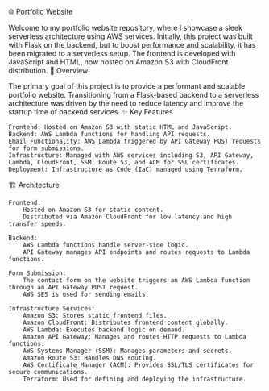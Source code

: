 🌐 Portfolio Website

Welcome to my portfolio website repository, where I showcase a sleek serverless architecture using AWS services. Initially, this project was built with Flask on the backend, but to boost performance and scalability, it has been migrated to a serverless setup. The frontend is developed with JavaScript and HTML, now hosted on Amazon S3 with CloudFront distribution.
🚀 Overview

The primary goal of this project is to provide a performant and scalable portfolio website. Transitioning from a Flask-based backend to a serverless architecture was driven by the need to reduce latency and improve the startup time of backend services.
✨ Key Features

    Frontend: Hosted on Amazon S3 with static HTML and JavaScript.
    Backend: AWS Lambda functions for handling API requests.
    Email Functionality: AWS Lambda triggered by API Gateway POST requests for form submissions.
    Infrastructure: Managed with AWS services including S3, API Gateway, Lambda, CloudFront, SSM, Route 53, and ACM for SSL certificates.
    Deployment: Infrastructure as Code (IaC) managed using Terraform.

🏗️ Architecture

    Frontend:
        Hosted on Amazon S3 for static content.
        Distributed via Amazon CloudFront for low latency and high transfer speeds.

    Backend:
        AWS Lambda functions handle server-side logic.
        API Gateway manages API endpoints and routes requests to Lambda functions.

    Form Submission:
        The contact form on the website triggers an AWS Lambda function through an API Gateway POST request.
        AWS SES is used for sending emails.

    Infrastructure Services:
        Amazon S3: Stores static frontend files.
        Amazon CloudFront: Distributes frontend content globally.
        AWS Lambda: Executes backend logic on demand.
        Amazon API Gateway: Manages and routes HTTP requests to Lambda functions.
        AWS Systems Manager (SSM): Manages parameters and secrets.
        Amazon Route 53: Handles DNS routing.
        AWS Certificate Manager (ACM): Provides SSL/TLS certificates for secure communications.
        Terraform: Used for defining and deploying the infrastructure.
